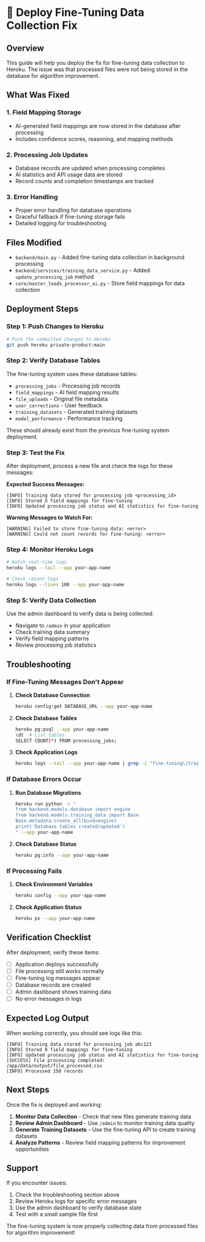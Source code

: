 # 🚀 Deploy Fine-Tuning Data Collection Fix

## Overview

This guide will help you deploy the fix for fine-tuning data collection to Heroku. The issue was that processed files were not being stored in the database for algorithm improvement.

## What Was Fixed

### 1. **Field Mapping Storage** 
- AI-generated field mappings are now stored in the database after processing
- Includes confidence scores, reasoning, and mapping methods

### 2. **Processing Job Updates**
- Database records are updated when processing completes
- AI statistics and API usage data are stored
- Record counts and completion timestamps are tracked

### 3. **Error Handling**
- Proper error handling for database operations
- Graceful fallback if fine-tuning storage fails
- Detailed logging for troubleshooting

## Files Modified

- `backend/main.py` - Added fine-tuning data collection in background processing
- `backend/services/training_data_service.py` - Added `update_processing_job` method
- `core/master_leads_processor_ai.py` - Store field mappings for data collection

## Deployment Steps

### Step 1: Push Changes to Heroku

```bash
# Push the committed changes to Heroku
git push heroku private-product:main
```

### Step 2: Verify Database Tables

The fine-tuning system uses these database tables:
- `processing_jobs` - Processing job records
- `field_mappings` - AI field mapping results  
- `file_uploads` - Original file metadata
- `user_corrections` - User feedback
- `training_datasets` - Generated training datasets
- `model_performance` - Performance tracking

These should already exist from the previous fine-tuning system deployment.

### Step 3: Test the Fix

After deployment, process a new file and check the logs for these messages:

**Expected Success Messages:**
```
[INFO] Training data stored for processing job <processing_id>
[INFO] Stored X field mappings for fine-tuning
[INFO] Updated processing job status and AI statistics for fine-tuning
```

**Warning Messages to Watch For:**
```
[WARNING] Failed to store fine-tuning data: <error>
[WARNING] Could not count records for fine-tuning: <error>
```

### Step 4: Monitor Heroku Logs

```bash
# Watch real-time logs
heroku logs --tail --app your-app-name

# Check recent logs
heroku logs --lines 100 --app your-app-name
```

### Step 5: Verify Data Collection

Use the admin dashboard to verify data is being collected:
- Navigate to `/admin` in your application
- Check training data summary
- Verify field mapping patterns
- Review processing job statistics

## Troubleshooting

### If Fine-Tuning Messages Don't Appear

1. **Check Database Connection**
   ```bash
   heroku config:get DATABASE_URL --app your-app-name
   ```

2. **Check Database Tables**
   ```bash
   heroku pg:psql --app your-app-name
   \dt  # List tables
   SELECT COUNT(*) FROM processing_jobs;
   ```

3. **Check Application Logs**
   ```bash
   heroku logs --tail --app your-app-name | grep -i "fine-tuning\|training"
   ```

### If Database Errors Occur

1. **Run Database Migrations**
   ```bash
   heroku run python -c "
   from backend.models.database import engine
   from backend.models.training_data import Base
   Base.metadata.create_all(bind=engine)
   print('Database tables created/updated')
   " --app your-app-name
   ```

2. **Check Database Status**
   ```bash
   heroku pg:info --app your-app-name
   ```

### If Processing Fails

1. **Check Environment Variables**
   ```bash
   heroku config --app your-app-name
   ```

2. **Check Application Status**
   ```bash
   heroku ps --app your-app-name
   ```

## Verification Checklist

After deployment, verify these items:

- [ ] Application deploys successfully
- [ ] File processing still works normally
- [ ] Fine-tuning log messages appear
- [ ] Database records are created
- [ ] Admin dashboard shows training data
- [ ] No error messages in logs

## Expected Log Output

When working correctly, you should see logs like this:

```
[INFO] Training data stored for processing job abc123
[INFO] Stored 8 field mappings for fine-tuning
[INFO] Updated processing job status and AI statistics for fine-tuning
[SUCCESS] File processing completed: /app/data/output/file_processed.csv
[INFO] Processed 150 records
```

## Next Steps

Once the fix is deployed and working:

1. **Monitor Data Collection** - Check that new files generate training data
2. **Review Admin Dashboard** - Use `/admin` to monitor training data quality
3. **Generate Training Datasets** - Use the fine-tuning API to create training datasets
4. **Analyze Patterns** - Review field mapping patterns for improvement opportunities

## Support

If you encounter issues:

1. Check the troubleshooting section above
2. Review Heroku logs for specific error messages
3. Use the admin dashboard to verify database state
4. Test with a small sample file first

The fine-tuning system is now properly collecting data from processed files for algorithm improvement!
